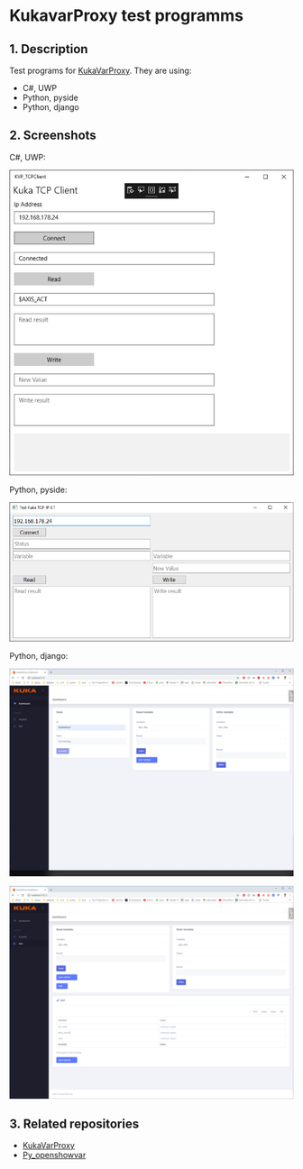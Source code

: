 # KukavarProxy test programms

## 1. Description

Test programs for [KukaVarProxy](https://github.com/ImtsSrl/KUKAVARPROXY). They are using:
* C#, UWP
* Python, pyside
* Python, django


## 2. Screenshots

C#, UWP:

![C#](https://github.com/danielmuellernavarro/KukavarProxyTestPrograms/blob/master/C%23_UWP/screenshot.png)

Python, pyside:

![Python_pyside](https://github.com/danielmuellernavarro/KukavarProxyTestPrograms/blob/master/Python_Pyside2/screenshot.png)

Python, django:

![Django](https://github.com/danielmuellernavarro/KukavarProxyTestPrograms/blob/master/django/screenshot1.png)

![Django](https://github.com/danielmuellernavarro/KukavarProxyTestPrograms/blob/master/django/screenshot2.png)


## 3. Related repositories
* [KukaVarProxy](https://github.com/ImtsSrl/KUKAVARPROXY)
* [Py_openshowvar](https://github.com/linuxsand/py_openshowvar)
